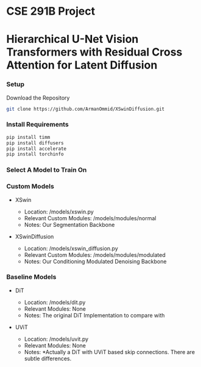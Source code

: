 # CSE 291B Project
# Hierarchical U-Net Vision Transformers with Residual Cross Attention for Latent Diffusion

### Setup

Download the Repository

```bash
git clone https://github.com/ArmanOmmid/XSwinDiffusion.git
```

### Install Requirements
```bash
pip install timm
pip install diffusers
pip install accelerate
pip install torchinfo
```

### Select A Model to Train On

### Custom Models
- XSwin
  - Location: /models/xswin.py
  - Relevant Custom Modules: /models/modules/normal
  - Notes: Our Segmentation Backbone

- XSwinDiffusion
  - Location: /models/xswin_diffusion.py
  - Relevant Custom Modules: /models/modules/modulated
  - Notes: Our Conditioning Modulated Denoising Backbone

### Baseline Models
- DiT
  - Location: /models/dit.py
  - Relevant Modules: None
  - Notes: The original DiT Implementation to compare with

- UViT
  - Location: /models/uvit.py
  - Relevant Modules: None
  - Notes: *Actually a DiT with UViT based skip connections. There are subtle differences.
